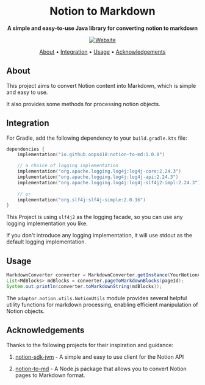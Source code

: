 <div align="center">
    <h1>Notion to Markdown</h1>
    <p>
        <b>A simple and easy-to-use Java library for converting notion to markdown</b>
    </p>
    <p align="center">
        <a href="https://developers.notion.com/reference/intro"><img src="https://img.shields.io/badge/Notion-Developer-blue?logo=Safari" alt="Website"/></a>
    </p>
    <p align="center">
    <a href="#About">About</a> •
    <a href="#Integration">Integration</a> •
    <a href="#Usage">Usage</a> •
    <a href="#Acknowledgements">Acknowledgements</a>
</p>  
</div>


## About

This project aims to convert Notion content into Markdown, which is simple and easy to use.

It also provides some methods for processing notion objects.

## Integration
For Gradle, add the following dependency to your `build.gradle.kts` file:
    
```kotlin
dependencies { 
    implementation("io.github.oops418:notion-to-md:1.0.0")

    // a choice of logging implementation
    implementation("org.apache.logging.log4j:log4j-core:2.24.3")
    implementation("org.apache.logging.log4j:log4j-api:2.24.3")
    implementation("org.apache.logging.log4j:log4j-slf4j2-impl:2.24.3")
    
    // or
    implementation("org.slf4j:slf4j-simple:2.0.16")
}
```
This Project is using `slf4j2` as the logging facade, so you can use any logging implementation you like.

If you don't introduce any logging implementation, it will use stdout as the default logging implementation.

## Usage

```java
MarkdownConverter converter = MarkdownConverter.getInstance(YourNotionApiSecret);
List<MdBlocks> mdBlocks = converter.pageToMarkdownBlocks(pageId);
System.out.println(converter.toMarkdownString(mdBlocks));
```

The `adaptor.notion.utils.NotionUtils` module provides several helpful utility functions for markdown processing, enabling efficient manipulation of Notion objects.

## Acknowledgements

Thanks to the following projects for their inspiration and guidance:

1. [notion-sdk-jvm](https://github.com/seratch/notion-sdk-jvm) - A simple and easy to use client for the Notion API

2. [notion-to-md](https://github.com/souvikinator/notion-to-md) - A Node.js package that allows you to convert Notion pages to Markdown format.